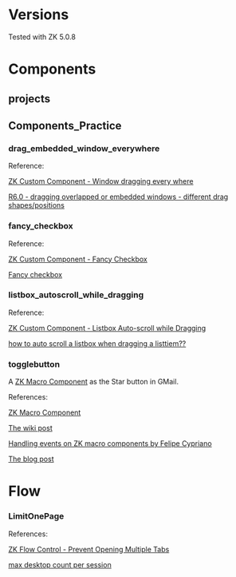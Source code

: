 # Versions
Tested with ZK 5.0.8

# Components
## projects
## Components_Practice
### drag_embedded_window_everywhere
Reference:

[ZK Custom Component - Window dragging every where](http://ben-bai.blogspot.com/2012/01/zk-custom-component-window-dragging.html)
			
[R6.0 - dragging overlapped or embedded windows - different drag shapes/positions](http://www.zkoss.org/forum/listComment/18345-R6-0-dragging-overlapped-or-embedded-windows-different-drag-shapes-positions)
### fancy_checkbox
Reference:

[ZK Custom Component - Fancy Checkbox](http://ben-bai.blogspot.com/2012/01/zk-custom-component-fancy-checkbox.html)

[Fancy checkbox](http://www.zkoss.org/forum/listComment/18335-Fancy-checkbox)
### listbox_autoscroll_while_dragging
Reference:

[ZK Custom Component - Listbox Auto-scroll while Dragging](http://ben-bai.blogspot.com/2012/01/zk-custom-component-listbox-auto-scroll.html)

[how to auto scroll a listbox when dragging a listtiem??](http://www.zkoss.org/forum/listComment/18391-how-to-auto-scroll-a-listbox-when-dragging-a-listtiem)

### togglebutton

A [ZK Macro Component](http://books.zkoss.org/wiki/ZK%20Developer's%20Reference/UI%20Composing/Macro%20Component) as the Star button in GMail.

References:

[ZK Macro Component](http://books.zkoss.org/wiki/ZK%20Developer's%20Reference/UI%20Composing/Macro%20Component)

[The wiki post](http://books.zkoss.org/wiki/Macro_Components)

[Handling events on ZK macro components by Felipe Cypriano](http://felipecypriano.com/2010/01/15/handling-events-on-zk-macro-components/)

[The blog post](http://ben-bai.blogspot.com/2011/12/zk-macro-component-practice.html)

# Flow
### LimitOnePage
References:

[ZK Flow Control - Prevent Opening Multiple Tabs](http://ben-bai.blogspot.com/2012/01/zk-flow-control-prevent-opening.html)

[max desktop count per session](http://www.zkoss.org/forum/listComment/10165-max-desktop-count-per-session)
